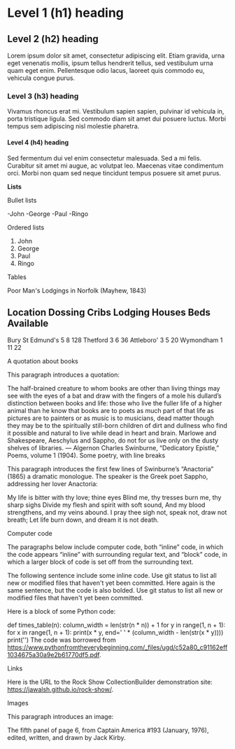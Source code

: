 # Level 1 (h1) heading

## Level 2 (h2) heading

Lorem ipsum dolor sit amet, consectetur adipiscing elit. Etiam gravida, urna eget venenatis mollis, ipsum tellus hendrerit tellus, sed vestibulum urna quam eget enim. Pellentesque odio lacus, laoreet quis commodo eu, vehicula congue purus.

### Level 3 (h3) heading

Vivamus rhoncus erat mi. Vestibulum sapien sapien, pulvinar id vehicula in, porta tristique ligula. Sed commodo diam sit amet dui posuere luctus. Morbi tempus sem adipiscing nisl molestie pharetra.

#### Level 4 (h4) heading

Sed fermentum dui vel enim consectetur malesuada. Sed a mi felis. Curabitur sit amet mi augue, ac volutpat leo. Maecenas vitae condimentum orci. Morbi non quam sed neque tincidunt tempus posuere sit amet purus.

**Lists**

Bullet lists

-John
-George
-Paul
-Ringo

Ordered lists

1. John
1. George
1. Paul
1. Ringo

Tables

Poor Man's Lodgings in Norfolk (Mayhew, 1843)

Location        Dossing Cribs   Lodging Houses   Beds Available
-------------------------------------------------------------
Bury St Edmund's    5              8               128
Thetford            3              6                36
Attleboro'          3              5                20
Wymondham           1             11                22

A quotation about books

This paragraph introduces a quotation:

The half-brained creature to whom books are other than living things may see with the eyes of a bat and draw with the fingers of a mole his dullard’s distinction between books and life: those who live the fuller life of a higher animal than he know that books are to poets as much part of that life as pictures are to painters or as music is to musicians, dead matter though they may be to the spiritually still-born children of dirt and dullness who find it possible and natural to live while dead in heart and brain. Marlowe and Shakespeare, Aeschylus and Sappho, do not for us live only on the dusty shelves of libraries.
— Algernon Charles Swinburne, “Dedicatory Epistle,” Poems, volume 1 (1904).
Some poetry, with line breaks

This paragraph introduces the first few lines of Swinburne’s “Anactoria” (1865) a dramatic monologue. The speaker is the Greek poet Sappho, addressing her lover Anactoria:

My life is bitter with thy love; thine eyes
Blind me, thy tresses burn me, thy sharp sighs
Divide my flesh and spirit with soft sound,
And my blood strengthens, and my veins abound.
I pray thee sigh not, speak not, draw not breath;
Let life burn down, and dream it is not death.

Computer code

The paragraphs below include computer code, both “inline” code, in which the code appears “inline” with surrounding regular text, and “block” code, in which a larger block of code is set off from the surrounding text.

The following sentence include some inline code. Use git status to list all new or modified files that haven't yet been committed. Here again is the same sentence, but the code is also bolded. Use git status to list all new or modified files that haven't yet been committed.

Here is a block of some Python code:

def times_table(n):
    column_width = len(str(n * n)) + 1 for y in range(1, n + 1):
    for x in range(1, n + 1):
        print(x * y, end=' ' * (column_width - len(str(x * y))))
    print('')
The code was borrowed from https://www.pythonfromtheverybeginning.com/_files/ugd/c52a80_c91162eff1034675a30a9e2b61770df5.pdf.

Links

Here is the URL to the Rock Show CollectionBuilder demonstration site: https://jawalsh.github.io/rock-show/.

Images

This paragraph introduces an image:

The fifth panel of page 6, from Captain America #193 (January, 1976), edited, written, and drawn by Jack Kirby.